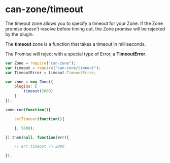 # can-zone/timeout

The timeout zone allows you to specify a timeout for your Zone. If the Zone promise doesn't resolve before timing out, the Zone promise will be rejected by the plugin.

The **timeout** zone is a function that takes a timeout in milliseconds.

The Promise will reject with a special type of Error, a **TimeoutError**.

```js
var Zone = require("can-zone");
var timeout = require("can-zone/timeout");
var TimeoutError = timeout.TimeoutError;

var zone = new Zone({
	plugins: [
		timeout(2000)
	]
});

zone.run(function(){

	setTimeout(function(){

	}, 5000);

}).then(null, function(err){

	// err.timeout -> 2000

});
```
